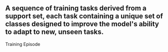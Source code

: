 A sequence of training tasks derived from a support set, each task containing a unique set of classes designed to improve the model's ability to adapt to new, unseen tasks.
---
Training Episode

